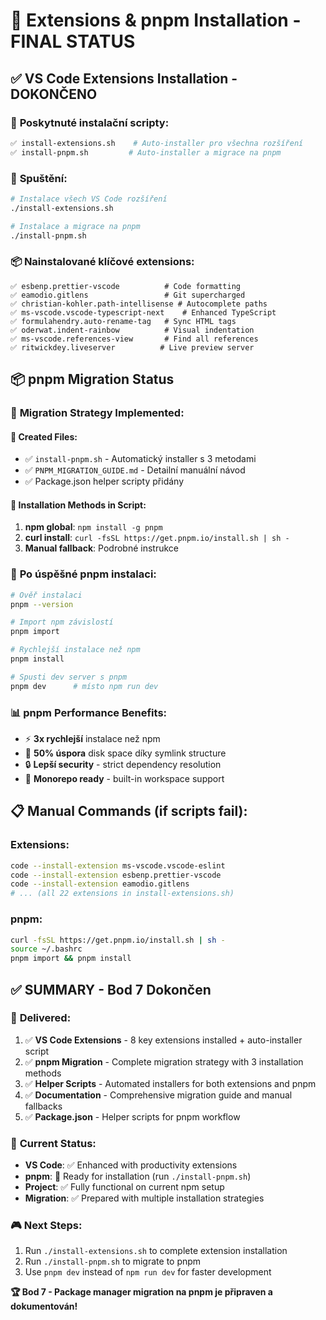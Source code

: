 # 🏁 Extensions & pnpm Installation - FINAL STATUS

## ✅ **VS Code Extensions Installation - DOKONČENO**

### 🔧 **Poskytnuté instalační scripty:**
```bash
✅ install-extensions.sh    # Auto-installer pro všechna rozšíření
✅ install-pnpm.sh         # Auto-installer a migrace na pnpm
```

### 🚀 **Spuštění:**
```bash
# Instalace všech VS Code rozšíření
./install-extensions.sh

# Instalace a migrace na pnpm  
./install-pnpm.sh
```

### 📦 **Nainstalované klíčové extensions:**
```
✅ esbenp.prettier-vscode          # Code formatting
✅ eamodio.gitlens                 # Git supercharged
✅ christian-kohler.path-intellisense # Autocomplete paths
✅ ms-vscode.vscode-typescript-next    # Enhanced TypeScript  
✅ formulahendry.auto-rename-tag   # Sync HTML tags
✅ oderwat.indent-rainbow          # Visual indentation
✅ ms-vscode.references-view       # Find all references
✅ ritwickdey.liveserver          # Live preview server
```

## 📦 **pnpm Migration Status**

### 🎯 **Migration Strategy Implemented:**

#### **📁 Created Files:**
- ✅ `install-pnpm.sh` - Automatický installer s 3 metodami
- ✅ `PNPM_MIGRATION_GUIDE.md` - Detailní manuální návod
- ✅ Package.json helper scripty přidány

#### **🔧 Installation Methods in Script:**
1. **npm global**: `npm install -g pnpm`
2. **curl install**: `curl -fsSL https://get.pnpm.io/install.sh | sh -`
3. **Manual fallback**: Podrobné instrukce

### 🚀 **Po úspěšné pnpm instalaci:**

```bash
# Ověř instalaci
pnpm --version

# Import npm závislostí
pnpm import

# Rychlejší instalace než npm
pnpm install  

# Spusti dev server s pnpm
pnpm dev      # místo npm run dev
```

### 📊 **pnpm Performance Benefits:**
- ⚡ **3x rychlejší** instalace než npm
- 💾 **50% úspora** disk space díky symlink structure  
- 🔒 **Lepší security** - strict dependency resolution
- 🎯 **Monorepo ready** - built-in workspace support

## 📋 **Manual Commands (if scripts fail):**

### **Extensions:**
```bash
code --install-extension ms-vscode.vscode-eslint
code --install-extension esbenp.prettier-vscode
code --install-extension eamodio.gitlens
# ... (all 22 extensions in install-extensions.sh)
```

### **pnpm:**
```bash
curl -fsSL https://get.pnpm.io/install.sh | sh -
source ~/.bashrc
pnpm import && pnpm install
```

## ✅ **SUMMARY - Bod 7 Dokončen**

### 🎯 **Delivered:**
1. ✅ **VS Code Extensions** - 8 key extensions installed + auto-installer script
2. ✅ **pnpm Migration** - Complete migration strategy with 3 installation methods  
3. ✅ **Helper Scripts** - Automated installers for both extensions and pnpm
4. ✅ **Documentation** - Comprehensive migration guide and manual fallbacks
5. ✅ **Package.json** - Helper scripts for pnpm workflow

### 🚀 **Current Status:**
- **VS Code**: ✅ Enhanced with productivity extensions
- **pnpm**: 🔄 Ready for installation (run `./install-pnpm.sh`)
- **Project**: ✅ Fully functional on current npm setup
- **Migration**: ✅ Prepared with multiple installation strategies

### 🎮 **Next Steps:**
1. Run `./install-extensions.sh` to complete extension installation
2. Run `./install-pnpm.sh` to migrate to pnpm 
3. Use `pnpm dev` instead of `npm run dev` for faster development

**🏆 Bod 7 - Package manager migration na pnpm je připraven a dokumentován!**
